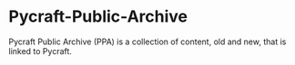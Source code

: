 # Pycraft-Public-Archive
Pycraft Public Archive (PPA) is a collection of content, old and new, that is linked to Pycraft.
